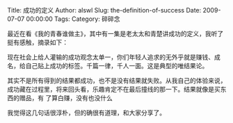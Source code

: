 Title: 成功的定义
Author: alswl
Slug: the-definition-of-success
Date: 2009-07-07 00:00:00
Tags: 
Category: 碎碎念

最近在看《我的青春谁做主》，其中有一集是老太太和青楚讲成功的定义，我听了挺有感触，摘录如下：

现在社会上给人灌输的成功观念太单一，你们年轻人追求的无外乎就是赚钱、成名，给自己贴上成功的标签。千篇一律，千人一面。这是典型的唯结果论。

其实不是所有得到的结果都成功，也不是没有结果就失败。从我自己的体验来说，成功藏在过程里，将来回头看，乐趣肯定不在最后撞线的那一下。结果就像是买东西的赠品，有
了算白赚，没有也没什么

我觉得这几句话很淳朴，但的确很有道理，和大家分享了。

